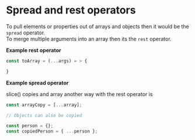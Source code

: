 # Spread and rest operators

To pull elements or properties out of arrays and objects then it would be the `spread` operator.  
To merge multiple arguments into an array then its the `rest` operator.

**Example rest operator**

```js
const toArray = (...args) = > {

}
```

**Example spread operator**

slice() copies and array another way with the rest operator is

```js
const arrayCopy = [...array];

// Objects can also be copied

const person = {};
const copiedPerson = { ...person };
```
